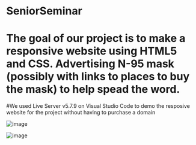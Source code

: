 # SeniorSeminar
# The goal of our project is to make a responsive website using HTML5 and CSS. Advertising N-95 mask (possibly with links to places to buy the mask) to help spead the word.

#We used Live Server  v5.7.9 on Visual Studio Code to demo the resposive website for the project without having to purchase a domain

![image](https://user-images.githubusercontent.com/48612339/211112555-4d7b8e13-6dd3-4e8c-addb-bc7df0918222.png)

![image](https://user-images.githubusercontent.com/48612339/211113090-e28affe3-d65b-45e8-bce8-180ffbef706a.png)

